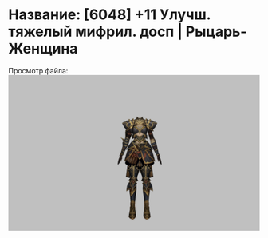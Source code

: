# Название: [6048] +11 Улучш. тяжелый мифрил. досп | Рыцарь-Женщина

Просмотр файла:
![p010021.png](p010021.png)